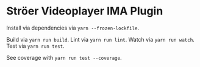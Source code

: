 Ströer Videoplayer IMA Plugin
=============================

Install via dependencies via `yarn --frozen-lockfile`.

Build via `yarn run build`. 
Lint via `yarn run lint`. 
Watch via `yarn run watch`.
Test via `yarn run test`.

See coverage with `yarn run test --coverage`.
